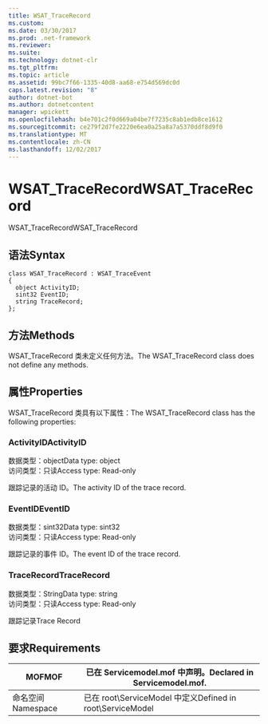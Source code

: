 ```yaml
---
title: WSAT_TraceRecord
ms.custom: 
ms.date: 03/30/2017
ms.prod: .net-framework
ms.reviewer: 
ms.suite: 
ms.technology: dotnet-clr
ms.tgt_pltfrm: 
ms.topic: article
ms.assetid: 99bc7f66-1335-40d8-aa68-e754d569dc0d
caps.latest.revision: "8"
author: dotnet-bot
ms.author: dotnetcontent
manager: wpickett
ms.openlocfilehash: b4e701c2f0d669a04be7f7235c8ab1edb8ce1612
ms.sourcegitcommit: ce279f2d7fe2220e6ea0a25a8a7a5370ddf8d9f0
ms.translationtype: MT
ms.contentlocale: zh-CN
ms.lasthandoff: 12/02/2017
---
```

# <a name="wsattracerecord"></a><span data-ttu-id="e9cc2-102">WSAT_TraceRecord</span><span class="sxs-lookup"><span data-stu-id="e9cc2-102">WSAT_TraceRecord</span></span>
<span data-ttu-id="e9cc2-103">WSAT_TraceRecord</span><span class="sxs-lookup"><span data-stu-id="e9cc2-103">WSAT_TraceRecord</span></span>  
  
## <a name="syntax"></a><span data-ttu-id="e9cc2-104">语法</span><span class="sxs-lookup"><span data-stu-id="e9cc2-104">Syntax</span></span>  
  
```  
class WSAT_TraceRecord : WSAT_TraceEvent  
{  
  object ActivityID;  
  sint32 EventID;  
  string TraceRecord;  
};  
```  
  
## <a name="methods"></a><span data-ttu-id="e9cc2-105">方法</span><span class="sxs-lookup"><span data-stu-id="e9cc2-105">Methods</span></span>  
 <span data-ttu-id="e9cc2-106">WSAT_TraceRecord 类未定义任何方法。</span><span class="sxs-lookup"><span data-stu-id="e9cc2-106">The WSAT_TraceRecord class does not define any methods.</span></span>  
  
## <a name="properties"></a><span data-ttu-id="e9cc2-107">属性</span><span class="sxs-lookup"><span data-stu-id="e9cc2-107">Properties</span></span>  
 <span data-ttu-id="e9cc2-108">WSAT_TraceRecord 类具有以下属性：</span><span class="sxs-lookup"><span data-stu-id="e9cc2-108">The WSAT_TraceRecord class has the following properties:</span></span>  
  
### <a name="activityid"></a><span data-ttu-id="e9cc2-109">ActivityID</span><span class="sxs-lookup"><span data-stu-id="e9cc2-109">ActivityID</span></span>  
 <span data-ttu-id="e9cc2-110">数据类型：object</span><span class="sxs-lookup"><span data-stu-id="e9cc2-110">Data type: object</span></span>  
<span data-ttu-id="e9cc2-111">访问类型：只读</span><span class="sxs-lookup"><span data-stu-id="e9cc2-111">Access type: Read-only</span></span>  
  
 <span data-ttu-id="e9cc2-112">跟踪记录的活动 ID。</span><span class="sxs-lookup"><span data-stu-id="e9cc2-112">The activity ID of the trace record.</span></span>  
  
### <a name="eventid"></a><span data-ttu-id="e9cc2-113">EventID</span><span class="sxs-lookup"><span data-stu-id="e9cc2-113">EventID</span></span>  
 <span data-ttu-id="e9cc2-114">数据类型：sint32</span><span class="sxs-lookup"><span data-stu-id="e9cc2-114">Data type: sint32</span></span>  
<span data-ttu-id="e9cc2-115">访问类型：只读</span><span class="sxs-lookup"><span data-stu-id="e9cc2-115">Access type: Read-only</span></span>  
  
 <span data-ttu-id="e9cc2-116">跟踪记录的事件 ID。</span><span class="sxs-lookup"><span data-stu-id="e9cc2-116">The event ID of the trace record.</span></span>  
  
### <a name="tracerecord"></a><span data-ttu-id="e9cc2-117">TraceRecord</span><span class="sxs-lookup"><span data-stu-id="e9cc2-117">TraceRecord</span></span>  
 <span data-ttu-id="e9cc2-118">数据类型：String</span><span class="sxs-lookup"><span data-stu-id="e9cc2-118">Data type: string</span></span>  
<span data-ttu-id="e9cc2-119">访问类型：只读</span><span class="sxs-lookup"><span data-stu-id="e9cc2-119">Access type: Read-only</span></span>  
  
 <span data-ttu-id="e9cc2-120">跟踪记录</span><span class="sxs-lookup"><span data-stu-id="e9cc2-120">Trace Record</span></span>  
  
## <a name="requirements"></a><span data-ttu-id="e9cc2-121">要求</span><span class="sxs-lookup"><span data-stu-id="e9cc2-121">Requirements</span></span>  
  
|<span data-ttu-id="e9cc2-122">MOF</span><span class="sxs-lookup"><span data-stu-id="e9cc2-122">MOF</span></span>|<span data-ttu-id="e9cc2-123">已在 Servicemodel.mof 中声明。</span><span class="sxs-lookup"><span data-stu-id="e9cc2-123">Declared in Servicemodel.mof.</span></span>|  
|---------|-----------------------------------|  
|<span data-ttu-id="e9cc2-124">命名空间</span><span class="sxs-lookup"><span data-stu-id="e9cc2-124">Namespace</span></span>|<span data-ttu-id="e9cc2-125">已在 root\ServiceModel 中定义</span><span class="sxs-lookup"><span data-stu-id="e9cc2-125">Defined in root\ServiceModel</span></span>|
